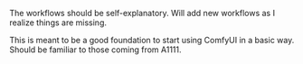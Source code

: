 The workflows should be self-explanatory. Will add new workflows as I realize things are missing. 

This is meant to be a good foundation to start using ComfyUI in a basic way. Should be familiar to those coming from A1111. 